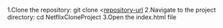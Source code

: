 1.Clone the repository: git clone <[repository-url](https://github.com/PRADEEPSAHU92546/NetflixClone-Html-css-JS>)
2.Navigate to the project directory: cd NetflixCloneProject
3.Open the index.html file 
